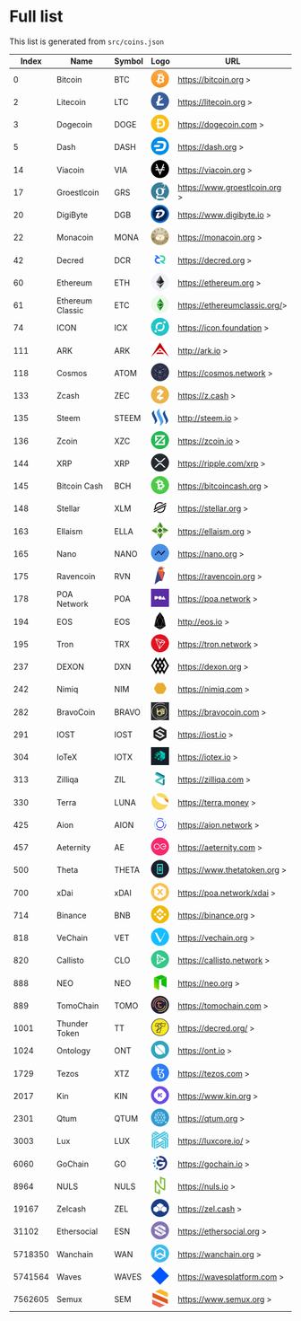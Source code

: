 # Full list

This list is generated from `src/coins.json`

| Index   | Name          | Symbol | Logo                                                                                                   | URL                            |
| ------- | ------------- | ------ | ------------------------------------------------------------------------------------------------------ | ------------------------------ |
| 0       | Bitcoin          | BTC    | <img src="https://raw.githubusercontent.com/TrustWallet/tokens/master/coins/0.png" width="32" />       | <https://bitcoin.org>         > |
| 2       | Litecoin         | LTC    | <img src="https://raw.githubusercontent.com/TrustWallet/tokens/master/coins/2.png" width="32" />       | <https://litecoin.org>        > |
| 3       | Dogecoin         | DOGE   | <img src="https://raw.githubusercontent.com/TrustWallet/tokens/master/coins/3.png" width="32" />       | <https://dogecoin.com>        > |
| 5       | Dash             | DASH   | <img src="https://raw.githubusercontent.com/TrustWallet/tokens/master/coins/5.png" width="32" />       | <https://dash.org>            > |
| 14      | Viacoin          | VIA    | <img src="https://raw.githubusercontent.com/TrustWallet/tokens/master/coins/14.png" width="32" />      | <https://viacoin.org>         > |
| 17      | Groestlcoin      | GRS    | <img src="https://raw.githubusercontent.com/TrustWallet/tokens/master/coins/17.png" width="32" />      | <https://www.groestlcoin.org> > |
| 20      | DigiByte         | DGB    | <img src="https://raw.githubusercontent.com/TrustWallet/tokens/master/coins/20.png" width="32" />      | <https://www.digibyte.io>     > |
| 22      | Monacoin         | MONA   | <img src="https://raw.githubusercontent.com/TrustWallet/tokens/master/coins/22.png" width="32" />      | <https://monacoin.org>        > |
| 42      | Decred           | DCR    | <img src="https://raw.githubusercontent.com/TrustWallet/tokens/master/coins/42.png" width="32" />      | <https://decred.org>          > |
| 60      | Ethereum         | ETH    | <img src="https://raw.githubusercontent.com/TrustWallet/tokens/master/coins/60.png" width="32" />      | <https://ethereum.org>        > |
| 61      | Ethereum Classic | ETC    | <img src="https://raw.githubusercontent.com/TrustWallet/tokens/master/coins/61.png" width="32" />      | <https://ethereumclassic.org/>> |
| 74      | ICON             | ICX    | <img src="https://raw.githubusercontent.com/TrustWallet/tokens/master/coins/74.png" width="32" />      | <https://icon.foundation>     > |
| 111     | ARK              | ARK    | <img src="https://raw.githubusercontent.com/TrustWallet/tokens/master/coins/111.png" width="32" />     | <http://ark.io>               > |
| 118     | Cosmos           | ATOM   | <img src="https://raw.githubusercontent.com/TrustWallet/tokens/master/coins/118.png" width="32" />     | <https://cosmos.network>      > |
| 133     | Zcash            | ZEC    | <img src="https://raw.githubusercontent.com/TrustWallet/tokens/master/coins/133.png" width="32" />     | <https://z.cash>              > |
| 135     | Steem            | STEEM  | <img src="https://raw.githubusercontent.com/TrustWallet/tokens/master/coins/135.png" width="32" />     | <http://steem.io>             > |
| 136     | Zcoin            | XZC    | <img src="https://raw.githubusercontent.com/TrustWallet/tokens/master/coins/136.png" width="32" />     | <https://zcoin.io>            > |
| 144     | XRP              | XRP    | <img src="https://raw.githubusercontent.com/TrustWallet/tokens/master/coins/144.png" width="32" />     | <https://ripple.com/xrp>      > |
| 145     | Bitcoin Cash     | BCH    | <img src="https://raw.githubusercontent.com/TrustWallet/tokens/master/coins/145.png" width="32" />     | <https://bitcoincash.org>     > |
| 148     | Stellar          | XLM    | <img src="https://raw.githubusercontent.com/TrustWallet/tokens/master/coins/148.png" width="32" />     | <https://stellar.org>         > |
| 163     | Ellaism          | ELLA   | <img src="https://raw.githubusercontent.com/TrustWallet/tokens/master/coins/163.png" width="32" />     | <https://ellaism.org>         > |
| 165     | Nano             | NANO   | <img src="https://raw.githubusercontent.com/TrustWallet/tokens/master/coins/165.png" width="32" />     | <https://nano.org>            > |
| 175     | Ravencoin        | RVN    | <img src="https://raw.githubusercontent.com/TrustWallet/tokens/master/coins/175.png" width="32" />     | <https://ravencoin.org>       > |
| 178     | POA Network      | POA    | <img src="https://raw.githubusercontent.com/TrustWallet/tokens/master/coins/178.png" width="32" />     | <https://poa.network>         > |
| 194     | EOS              | EOS    | <img src="https://raw.githubusercontent.com/TrustWallet/tokens/master/coins/194.png" width="32" />     | <http://eos.io>               > |
| 195     | Tron             | TRX    | <img src="https://raw.githubusercontent.com/TrustWallet/tokens/master/coins/195.png" width="32" />     | <https://tron.network>        > |
| 237     | DEXON            | DXN    | <img src="https://raw.githubusercontent.com/TrustWallet/tokens/master/coins/237.png" width="32" />     | <https://dexon.org>           > |
| 242     | Nimiq            | NIM    | <img src="https://raw.githubusercontent.com/TrustWallet/tokens/master/coins/242.png" width="32" />     | <https://nimiq.com>           > |
| 282     | BravoCoin        | BRAVO  | <img src="https://raw.githubusercontent.com/TrustWallet/tokens/master/coins/282.png" width="32" />     | <https://bravocoin.com>       > |
| 291     | IOST             | IOST   | <img src="https://raw.githubusercontent.com/TrustWallet/tokens/master/coins/291.png" width="32" />     | <https://iost.io>             > |
| 304     | IoTeX            | IOTX   | <img src="https://raw.githubusercontent.com/TrustWallet/tokens/master/coins/304.png" width="32" />     | <https://iotex.io>            > |
| 313     | Zilliqa          | ZIL    | <img src="https://raw.githubusercontent.com/TrustWallet/tokens/master/coins/313.png" width="32" />     | <https://zilliqa.com>         > |
| 330     | Terra            | LUNA   | <img src="https://raw.githubusercontent.com/TrustWallet/tokens/master/coins/330.png" width="32" />     | <https://terra.money>         > |
| 425     | Aion             | AION   | <img src="https://raw.githubusercontent.com/TrustWallet/tokens/master/coins/425.png" width="32" />     | <https://aion.network>        > |
| 457     | Aeternity        | AE     | <img src="https://raw.githubusercontent.com/TrustWallet/tokens/master/coins/457.png" width="32" />     | <https://aeternity.com>       > |
| 500     | Theta            | THETA  | <img src="https://raw.githubusercontent.com/TrustWallet/tokens/master/coins/500.png" width="32" />     | <https://www.thetatoken.org>  > |
| 700     | xDai             | xDAI   | <img src="https://raw.githubusercontent.com/TrustWallet/tokens/master/coins/700.png" width="32" />     | <https://poa.network/xdai>    > |
| 714     | Binance          | BNB    | <img src="https://raw.githubusercontent.com/TrustWallet/tokens/master/coins/714.png" width="32" />     | <https://binance.org>         > |
| 818     | VeChain          | VET    | <img src="https://raw.githubusercontent.com/TrustWallet/tokens/master/coins/818.png" width="32" />     | <https://vechain.org>         > |
| 820     | Callisto         | CLO    | <img src="https://raw.githubusercontent.com/TrustWallet/tokens/master/coins/820.png" width="32" />     | <https://callisto.network>    > |
| 888     | NEO              | NEO    | <img src="https://raw.githubusercontent.com/TrustWallet/tokens/master/coins/888.png" width="32" />     | <https://neo.org>             > |
| 889     | TomoChain        | TOMO   | <img src="https://raw.githubusercontent.com/TrustWallet/tokens/master/coins/889.png" width="32" />     | <https://tomochain.com>       > |
| 1001    | Thunder Token    | TT     | <img src="https://raw.githubusercontent.com/TrustWallet/tokens/master/coins/1001.png" width="32" />    | <https://decred.org/>         > |
| 1024    | Ontology         | ONT    | <img src="https://raw.githubusercontent.com/TrustWallet/tokens/master/coins/1024.png" width="32" />    | <https://ont.io>              > |
| 1729    | Tezos            | XTZ    | <img src="https://raw.githubusercontent.com/TrustWallet/tokens/master/coins/1729.png" width="32" />    | <https://tezos.com>           > |
| 2017    | Kin              | KIN    | <img src="https://raw.githubusercontent.com/TrustWallet/tokens/master/coins/2017.png" width="32" />    | <https://www.kin.org>         > |
| 2301    | Qtum             | QTUM   | <img src="https://raw.githubusercontent.com/TrustWallet/tokens/master/coins/2301.png" width="32" />    | <https://qtum.org>            > |
| 3003    | Lux              | LUX    | <img src="https://raw.githubusercontent.com/TrustWallet/tokens/master/coins/3003.png" width="32" />    | <https://luxcore.io/>         > |
| 6060    | GoChain          | GO     | <img src="https://raw.githubusercontent.com/TrustWallet/tokens/master/coins/6060.png" width="32" />    | <https://gochain.io>          > |
| 8964    | NULS             | NULS   | <img src="https://raw.githubusercontent.com/TrustWallet/tokens/master/coins/8964.png" width="32" />    | <https://nuls.io>             > |
| 19167   | Zelcash          | ZEL    | <img src="https://raw.githubusercontent.com/TrustWallet/tokens/master/coins/19167.png" width="32" />   | <https://zel.cash>            > |
| 31102   | Ethersocial      | ESN    | <img src="https://raw.githubusercontent.com/TrustWallet/tokens/master/coins/31102.png" width="32" />   | <https://ethersocial.org>     > |
| 5718350 | Wanchain         | WAN    | <img src="https://raw.githubusercontent.com/TrustWallet/tokens/master/coins/5718350.png" width="32" /> | <https://wanchain.org>        > |
| 5741564 | Waves            | WAVES  | <img src="https://raw.githubusercontent.com/TrustWallet/tokens/master/coins/5741564.png" width="32" /> | <https://wavesplatform.com>   > |
| 7562605 | Semux            | SEM    | <img src="https://raw.githubusercontent.com/TrustWallet/tokens/master/coins/7562605.png" width="32" /> | <https://www.semux.org>       > |
